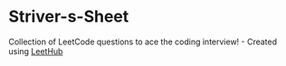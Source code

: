 # Striver-s-Sheet
Collection of LeetCode questions to ace the coding interview! - Created using [LeetHub](https://github.com/QasimWani/LeetHub)
